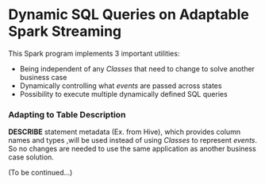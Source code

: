 # Dynamic SQL Queries on Adaptable Spark Streaming
This Spark program implements 3 important utilities: 
* Being independent of any *Classes* that need to change to solve another business case
* Dynamically controlling what *events* are passed across states
* Possibility to execute multiple dynamically defined SQL queries

### Adapting to Table Description

**DESCRIBE** statement metadata (Ex. from Hive), which provides column names and types ,will be used instead of using *Classes* to represent *events*. So no changes are needed to use the same application as another business case solution.

(To be continued...)


